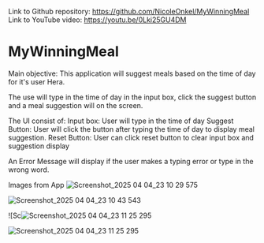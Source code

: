 Link to Github repository: https://github.com/NicoleOnkel/MyWinningMeal
Link to YouTube video: https://youtu.be/0Lki25GU4DM


# MyWinningMeal

Main objective:
 This application will suggest meals based on the time of day for it's user Hera.

 The use will type in the time of day in the input box, click the suggest button and a meal suggestion will on the screen.

 
The UI consist of:
Input box: User will type in the time of day
Suggest Button: User will click the button after typing the time of day to display meal suggestion.
Reset Button: User can click reset button to clear input box and suggestion display


An Error Message will display if the user makes a typing error or type in the wrong word.

Images from App
![Screenshot_2025 04 04_23 10 29 575](https://github.com/user-attachments/assets/8a53d77d-cc96-424e-a22a-0d74f0c942c5)

![Screenshot_2025 04 04_23 10 43 543](https://github.com/user-attachments/assets/9081b059-d93e-46bf-8f34-e7ef63c3364c)

![Sc![Screenshot_2025 04 04_23 11 25 295](https://github.com/user-attachments/assets/358677ce-3489-4c37-9697-745fe1a0dd8a)

![Screenshot_2025 04 04_23 11 25 295](https://github.com/user-attachments/assets/1db2ec1d-f558-4c10-8baa-85e327998a50)
